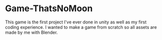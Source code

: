# Game-ThatsNoMoon
This game is the first project I've ever done in unity as well as my first coding experience. I wanted to make a game from scratch so all assets are made by me with Blender.
